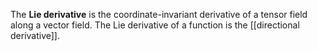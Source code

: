 The **Lie derivative** is the coordinate-invariant derivative of a tensor field along a vector field. The Lie derivative of a function is the [[directional derivative]].